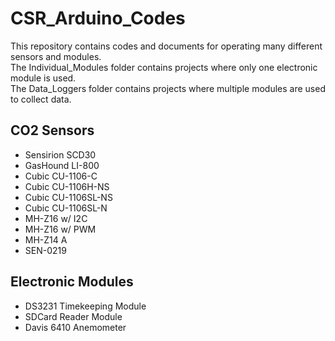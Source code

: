 # CSR_Arduino_Codes

This repository contains codes and documents for operating many different sensors and modules. <br>
The Individual_Modules folder contains projects where only one electronic module is used. <br>
The Data_Loggers folder contains projects where multiple modules are used to collect data. 

## CO2 Sensors
- Sensirion SCD30
- GasHound LI-800
- Cubic CU-1106-C
- Cubic CU-1106H-NS
- Cubic CU-1106SL-NS
- Cubic CU-1106SL-N
- MH-Z16 w/ I2C
- MH-Z16 w/ PWM
- MH-Z14 A
- SEN-0219

## Electronic Modules
- DS3231 Timekeeping Module
- SDCard Reader Module
- Davis 6410 Anemometer
